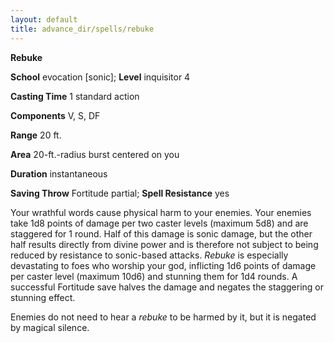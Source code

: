```yaml
---
layout: default
title: advance_dir/spells/rebuke
---
```

 **Rebuke**

**School** evocation [sonic]; **Level** inquisitor 4

**Casting Time** 1 standard action

**Components** V, S, DF

**Range** 20 ft.

**Area** 20-ft.-radius burst centered on you

**Duration** instantaneous

**Saving Throw** Fortitude partial; **Spell Resistance** yes

Your wrathful words cause physical harm to your enemies. Your enemies take 1d8 points of damage per two caster levels (maximum 5d8) and are staggered for 1 round. Half of this damage is sonic damage, but the other half results directly from divine power and is therefore not subject to being reduced by resistance to sonic-based attacks. _Rebuke_ is especially devastating to foes who worship your god, inflicting 1d6 points of damage per caster level (maximum 10d6) and stunning them for 1d4 rounds. A successful Fortitude save halves the damage and negates the staggering or stunning effect.

Enemies do not need to hear a _rebuke_ to be harmed by it, but it is negated by magical silence.


